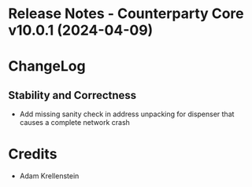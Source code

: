 # Release Notes - Counterparty Core v10.0.1 (2024-04-09)

# ChangeLog

## Stability and Correctness
* Add missing sanity check in address unpacking for dispenser that causes a complete network crash

# Credits
* Adam Krellenstein
